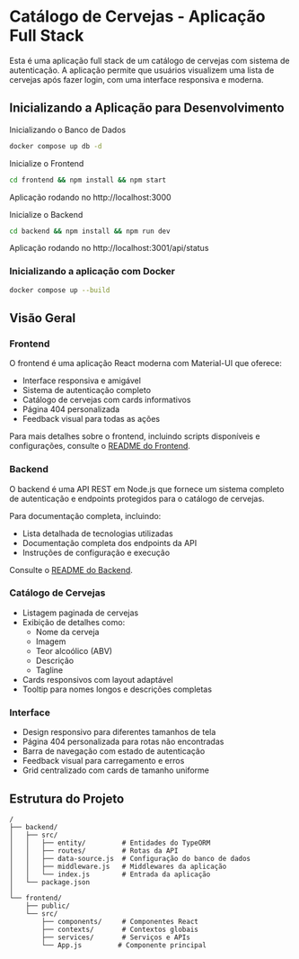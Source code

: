 # Catálogo de Cervejas - Aplicação Full Stack

Esta é uma aplicação full stack de um catálogo de cervejas com sistema de autenticação. A aplicação permite que usuários visualizem uma lista de cervejas após fazer login, com uma interface responsiva e moderna.

## Inicializando a Aplicação para Desenvolvimento

Inicializando o Banco de Dados
```sh
docker compose up db -d
```

Inicialize o Frontend

```sh
cd frontend && npm install && npm start
```

Aplicação rodando no http://localhost:3000

Inicialize o Backend

```sh
cd backend && npm install && npm run dev
```

Aplicação rodando no http://localhost:3001/api/status

### Inicializando a aplicação com Docker

```sh
docker compose up --build
```

## Visão Geral

### Frontend

O frontend é uma aplicação React moderna com Material-UI que oferece:

- Interface responsiva e amigável
- Sistema de autenticação completo
- Catálogo de cervejas com cards informativos
- Página 404 personalizada
- Feedback visual para todas as ações

Para mais detalhes sobre o frontend, incluindo scripts disponíveis e configurações, consulte o [README do Frontend](./frontend/README.md).

### Backend

O backend é uma API REST em Node.js que fornece um sistema completo de autenticação e endpoints protegidos para o catálogo de cervejas.

Para documentação completa, incluindo:

- Lista detalhada de tecnologias utilizadas
- Documentação completa dos endpoints da API
- Instruções de configuração e execução

Consulte o [README do Backend](./backend/README.md).


### Catálogo de Cervejas

- Listagem paginada de cervejas
- Exibição de detalhes como:
  - Nome da cerveja
  - Imagem
  - Teor alcoólico (ABV)
  - Descrição
  - Tagline
- Cards responsivos com layout adaptável
- Tooltip para nomes longos e descrições completas

### Interface

- Design responsivo para diferentes tamanhos de tela
- Página 404 personalizada para rotas não encontradas
- Barra de navegação com estado de autenticação
- Feedback visual para carregamento e erros
- Grid centralizado com cards de tamanho uniforme

## Estrutura do Projeto

```
/
├── backend/
│   ├── src/
│   │   ├── entity/         # Entidades do TypeORM
│   │   ├── routes/         # Rotas da API
│   │   ├── data-source.js  # Configuração do banco de dados
│   │   ├── middleware.js   # Middlewares da aplicação
│   │   └── index.js        # Entrada da aplicação
│   └── package.json
│
└── frontend/
    ├── public/
    └── src/
        ├── components/     # Componentes React
        ├── contexts/       # Contextos globais
        ├── services/       # Serviços e APIs
        └── App.js         # Componente principal
```
